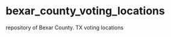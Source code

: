 bexar_county_voting_locations
=============================

repository of Bexar County. TX voting locations
